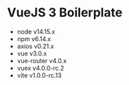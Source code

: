 # VueJS 3 Boilerplate

* node v14.15.x
* npm v6.14.x
* axios v0.21.x
* vue v3.0.x
* vue-router v4.0.x
* vuex v4.0.0-rc.2
* vite v1.0.0-rc.13
